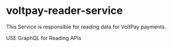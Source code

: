 # voltpay-reader-service
This Service is responsible for reading data for VoltPay payments.

USE GraphQL for Reading APIs